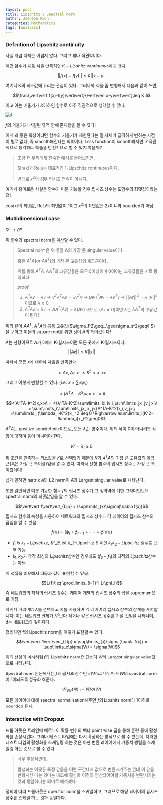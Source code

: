 ```yaml
---
layout: post
title: Lipschitz & Spectral norm
author: Jaeheon Kwon
categories: Mathematics
tags: [analysis]
---
```




### Definition of Lipschitz continuity

사실 개념 자체는 어렵지 않다. 그리고 꽤나 직관적이다.

어떤 함수가 다음 식을 만족하면 $K-Lipshitz\ continuous$라고 한다.

$$\vert\vert f(x)-f(y)\vert\vert\leq K\vert\vert x-y\vert\vert$$

여기서 K의 최소값에 우리는 관심이 있다. 그러니까 식을 좀 변형해서 다음과 같이 쓰면,

$$\frac{\vert\vert f(x)-f(y)\vert\vert}{\vert\vert x-y\vert\vert}\leq K $$

이고 이는 기울기가 $K$이하인 함수로 아주 직관적으로 생각할 수 있다.

![1](/Users/devcat/Desktop/lipschitz/1.gif)

$f$의 기울기가 색칠된 영역 안에 존재함을 볼 수 있다!

이게 왜 좋은 특성이냐면 함수의 기울기가 제한된다는 말 자체가 급격하게 변하는 지점이 별로 없다, 즉 smooth해진다는 의미이다. Loss function이 smooth해지면..? 직관적으로 생각해도 학습을 안정적으로 할 수 있지 않을까?

> 조금 더 우리에게 친숙한 예시를 들어보자면,
>
> Sin(x)와 Relu는 대표적인 1-Lipschitz continuous이다.
>
> 반대로 $x^2$의 경우 립시츠 연속이 아니다.



여기서 흥미로운 사실은 함수가 미분 가능할 경우 립시츠 상수는 도함수의 최댓값이라는 점!

cos(x)의 최댓값, Relu의 최댓값이 1이고 $x^2$의 최댓값은 $2x$이니까 bounded가 아님.



### Multidimensional case

$R^n\rightarrow R^n$

위 함수의 spectral norm을 계산할 수 있다.

> Spectral norm은 위 행렬 A의 가장 큰 singular value이다.
>
> 혹은 $A^TA(or\ AA^T)$의 가장 큰 고유값의 제곱근이다.
>
> 위를 통해 $A^TA,\ AA^T$의 고유값들은 모두 0이상이며 0이아닌 고유값들은 서로 동일하다.
>
> $proof$
>
> 1. $A^TAv=\lambda v$  $\rightarrow$ $v^TA^TAv = \lambda v^Tv$ $\rightarrow$ $(Av)^TAv = \lambda v^Tv$ $\rightarrow$ $\vert\vert Av\vert\vert^2=\lambda \vert\vert v\vert\vert^2$ 이므로 $\lambda \geq0$
> 2. $A^TAv=\lambda v$ $\rightarrow$ $AA^T(Av) = \lambda (Av)$ 이므로 $(Av\neq0)$이면 $\lambda$는 $AA^T$의 고유값이 된다!

위와 같이 $AA^T,\ A^TA$의 공통 고유값($\sigma_1^2\geq...\geq\sigma_s^2\geq0 $)을 구하고 이들의 square root를 취한 것이 $A$의 특이값이다!



$A$는 선형이므로 $A$가 0에서 K-립시츠이면 모든 곳에서 K-립시츠이다.

$$\vert\vert Ax\vert\vert \leq K\vert\vert x\vert\vert$$

따라서 모든 $x$에 대하여 다음을 만족한다.

$$<Ax,Ax>\leq K^2<x,x>$$

그리고 이렇게 변형할 수 있다. (i.e. $x=\sum_ix_iv_i$)

$$<(A^TA-K^2)x,x>\leq 0$$

$$<(A^TA-K^2)x,x>\\ = <(A^TA-K^2)\sum\limits_ix_iv_i,\sum\limits_jx_jv_j> \\ = \sum\limits_i\sum\limits_jx_ix_j<(A^TA-K^2)v_i,v_j>\\ =\sum\limits_i(\lambda_i-K^2)x_i^2 \leq 0 \Rightarrow \sum\limits_i(K^2-\lambda_i)x_i^2\geq0$$



$A^TA$는 positive semidefinite이므로, 모든 $\lambda_i$는 양수이다. 위의 식이 0이 아니려면 각 항에 대하여 음이 아니어야 한다.

$$K^2-\lambda_i\geq0$$

위 조건을 만족하는 최소값을 $K$로 선택했기 때문에 $K$가 $A^TA$의 가장 큰 고유값의 제곱근(혹은 가장 큰 특이값)임을 알 수 있다. 따라서 선형 함수의 립시츠 상수는 가장 큰 특이값이다!

쉽게 말하면 matrix $A$의 L2 norm이 A의 Largest singular value로 나타난다.



또한 일반적인 미분 가능한 함수 $f$의 립시츠 상수가 그 정의역에 대한 그래디언트의 spectral norm의 최댓값임을 알 수 있다.

$$\vert\vert f\vert\vert_{Lip} = \sup\limits_{x}\sigma(\nabla f(x))$$

립시츠 함수의 속성을 사용하여 네트워크의 립시츠 상수가 각 레이어의 립시츠 상수의 곱임을 알 수 있음.

$$f(\mathbb x) = (\phi_l\ \circ\ \phi_{l-1}\ \circ\ \cdot\cdot\cdot\ \circ\ \phi_1)(\mathbb x)$$

- $f_1\ is\ k_1-Lipschitz$, $f_2\ is\ k_2-Lipschitz $ 이면 $k_1k_2-Lipschitz$ 함수로 표현 가능
- $k_1,k_2$가 각각 최상의 $Lipschitz$상수인 경우에도 $(f_2\ \circ\ f_1)$의 최적의 $Lipschitz$상수는 아님

위 성질을 이용해서 다음과 같이 표현할 수 있음.

$$L(f)\leq \prod\limits_{i=1}^l L(\phi_i)$$

즉 네트워크의 최적의 립시츠 상수는 레이어 개별의 립시츠 상수의 곱을 supremum으로 가짐.

하이퍼 파라미터 $\lambda$를 선택하고 이를 사용하여 각 레이어의 립시츠 상수의 상계를 제어합니다. 이는 네트워크 전체가 $\lambda^d$보다 작거나 같은 립시츠 상수를 가질 것임을 나타내며, d는 네트워크의 깊이이다.

정리하면 f의 Lipschitz norm을 이렇게 표현할 수 있다.

$$\vert\vert f\vert\vert_{Lip} = \sup\limits_{x}\sigma(\nabla f(x)) = \sup\limits_x\sigma(W) = \sigma(W)$$

위의 선형의 예시처럼 $f$의 Lipschitz norm은 단순히 $W$의 Largest singular value값으로 나타난다.

Spectral norm 논문에서는 $f$의 립시츠 상수인 $\sigma(W)$로 나누어서 $W$의 spectral norm이 1이되도록 정규화 해준다.

$$W_{SN}(W):=W/\sigma(W)$$

모든 레이어에 대해 spectral normalization해주면 $f$의 Lipshitz norm이 1이하로 bounded 된다. 



### Interaction with Dropout

드롭 아웃은 트레인때 베르누이 확률 변수의 벡터 point wise 곱을 통해 훈련 중에 활성화를 손상시킨다. 그러나 테스트 타임에는 다시 확장하는 방식으로 볼 수 있는데, 이러한 테스트 타임의 활성화를 스케일링 하는 것은 아핀 변환 레이어에서 가중치 행렬을 스케일링 하는 것으로 볼 수 있다.

> 너무 추상적인데...
>
> 활성화는 어쨋든 특정 값들을 어떤 구간내에 값으로 변환시켜주는 건데 이 값을 변화시킨 다는 의미는 애초에 활성화 이전의 연산되어야할 가중치를 변환시키는 것과 동일하다는 의미로 해석했다.

정의에 따라 드롭아웃은 operator norm을 스케일하고, 그러므로 해당 레이어의 립시츠 상수를 스케일 하는 것과 동일하다.

